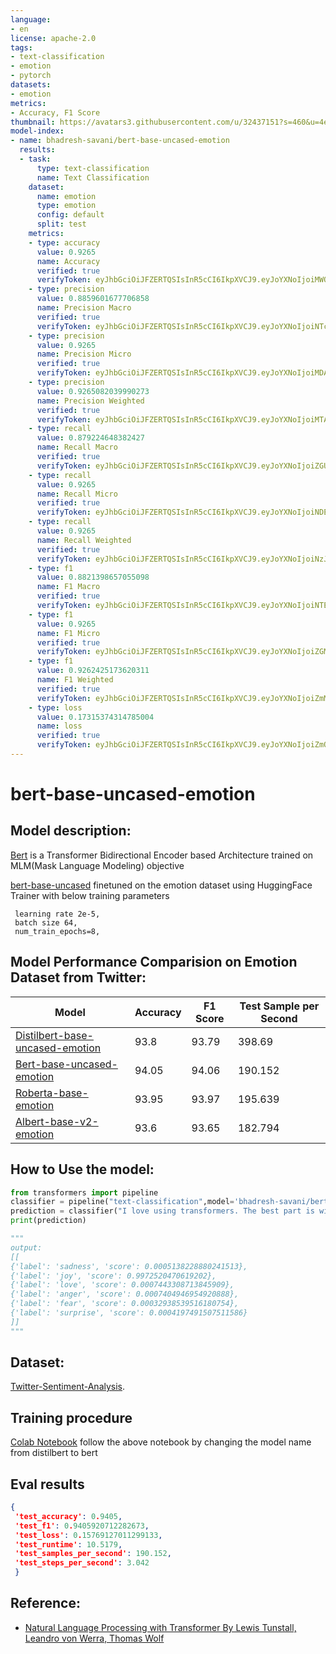 ```yaml
---
language:
- en
license: apache-2.0
tags:
- text-classification
- emotion
- pytorch
datasets:
- emotion
metrics:
- Accuracy, F1 Score
thumbnail: https://avatars3.githubusercontent.com/u/32437151?s=460&u=4ec59abc8d21d5feea3dab323d23a5860e6996a4&v=4
model-index:
- name: bhadresh-savani/bert-base-uncased-emotion
  results:
  - task:
      type: text-classification
      name: Text Classification
    dataset:
      name: emotion
      type: emotion
      config: default
      split: test
    metrics:
    - type: accuracy
      value: 0.9265
      name: Accuracy
      verified: true
      verifyToken: eyJhbGciOiJFZERTQSIsInR5cCI6IkpXVCJ9.eyJoYXNoIjoiMWQzNzA2MTFkY2RkNDMxYTFhOGUzMTdiZTgwODA3ODdmZTVhNTVjOTAwMGM5NjU1OGY0MjMzZWU0OTU2MzY1YiIsInZlcnNpb24iOjF9.f6iWK0iyU8_g32W2oMfh1ChevMsl0StI402cB6DNzJCYj9xywTnFltBY36jAJFDRK41HXdMnPMl64Bynr-Q9CA
    - type: precision
      value: 0.8859601677706858
      name: Precision Macro
      verified: true
      verifyToken: eyJhbGciOiJFZERTQSIsInR5cCI6IkpXVCJ9.eyJoYXNoIjoiNTc2ZjRmMzYzNTE0ZDQ1ZDdkYWViYWNhZDhkOTE2ZDhmMDFjZmZiZjRkZWVlMzQ3MWE4NDNlYzlmM2I4ZGM2OCIsInZlcnNpb24iOjF9.jR-gFrrBIAfiYV352RDhK3nzgqIgNCPd55OhIcCfVdVAWHQSZSJXhFyg8yChC7DwoVmUQy1Ya-d8Hflp7Wi-AQ
    - type: precision
      value: 0.9265
      name: Precision Micro
      verified: true
      verifyToken: eyJhbGciOiJFZERTQSIsInR5cCI6IkpXVCJ9.eyJoYXNoIjoiMDAyMWZjZTM5NWNjNTcyMWQzMWQyNDcyN2RlZTQyZTM4ZDQ4Y2FlNzM2OTZkMzM3YzI4YTAwNzg4MGNjZmZjZCIsInZlcnNpb24iOjF9.cmkuDmhhETKIKAL81K28oiO889sZ0hvEpZ6Ep7dW_KB9VOTFs15BzFY9vwcpdXQDugWBbB2g7r3FUgRLwIEpAg
    - type: precision
      value: 0.9265082039990273
      name: Precision Weighted
      verified: true
      verifyToken: eyJhbGciOiJFZERTQSIsInR5cCI6IkpXVCJ9.eyJoYXNoIjoiMTA2NzY2NTJmZTExZWM3OGIzYzg3ZDM3Y2I5MTU3Mjg3Y2NmZGEyMjFmNjExZWM3ZDFjNzdhOTZkNTYwYWQxYyIsInZlcnNpb24iOjF9.DJgeA6ZovHoxgCqhzilIzafet8uN3-Xbx1ZYcEEc4jXzFbRtErE__QHGaaSaUQEzPp4BAztp1ageOaBoEmXSDg
    - type: recall
      value: 0.879224648382427
      name: Recall Macro
      verified: true
      verifyToken: eyJhbGciOiJFZERTQSIsInR5cCI6IkpXVCJ9.eyJoYXNoIjoiZGU3MmQ1Yjg5OGJlYTE1NWJmNGVjY2ExMDZiZjVjYmVkOGYxYWFkOTVlMDVjOWVhZGFjOGFkYzcwMGIyMTAyZCIsInZlcnNpb24iOjF9.jwgaNEBSQENlx3vojBi1WKJOQ7pSuP4Iyw4kKPsq9IUaW-Ah8KdgPV9Nm2DY1cwEtMayvVeIVmQ3Wo8PORDRAg
    - type: recall
      value: 0.9265
      name: Recall Micro
      verified: true
      verifyToken: eyJhbGciOiJFZERTQSIsInR5cCI6IkpXVCJ9.eyJoYXNoIjoiNDE3OWQ0ZGZjNzAxY2I0NGMxNDU0OWE1OGM2N2Q3OTUwYWI0NmZjMDQ3MDc0NDA4YTc2NDViM2Y0ZTMyMjYyZCIsInZlcnNpb24iOjF9.Ihc61PSO3K63t5hUSAve4Gt1tC8R_ZruZo492dTD9CsKOF10LkvrCskJJaOATjFJgqb3FFiJ8-nDL9Pa3HF-Dg
    - type: recall
      value: 0.9265
      name: Recall Weighted
      verified: true
      verifyToken: eyJhbGciOiJFZERTQSIsInR5cCI6IkpXVCJ9.eyJoYXNoIjoiNzJkYTg5YjA0YTBlNDY3ZjFjZWIzOWVhYjI4Y2YxM2FhMmUwMDZlZTE0NTIzNjMxMjE3NzgwNGFjYTkzOWM1YyIsInZlcnNpb24iOjF9.LlBX4xTjKuTX0NPK0jYzYDXRVnUEoUKVwIHfw5xUzaFgtF4wuqaYV7F0VKoOd3JZxzxNgf7JzeLof0qTquE9Cw
    - type: f1
      value: 0.8821398657055098
      name: F1 Macro
      verified: true
      verifyToken: eyJhbGciOiJFZERTQSIsInR5cCI6IkpXVCJ9.eyJoYXNoIjoiNTE4OThiMmE0NDEzZjBkY2RmZWNjMGI3YWNmNTFjNTY5NjIwNjFkZjk1ZjIxMjI4M2ZiZGJhYzJmNzVhZTU1NSIsInZlcnNpb24iOjF9.gzYyUbO4ycvP1RXnrKKZH3E8ym0DjwwUFf4Vk9j0wrg2sWIchjmuloZz0SLryGqwHiAV8iKcSBWWy61Q480XAw
    - type: f1
      value: 0.9265
      name: F1 Micro
      verified: true
      verifyToken: eyJhbGciOiJFZERTQSIsInR5cCI6IkpXVCJ9.eyJoYXNoIjoiZGM2Y2E0NjMyNmJhMTE4NjYyMjI2MTJlZjUzNmRmY2U3Yjk3ZGUyYzU2OWYzMWM2ZjY4ZTg0OTliOTY3YmI2MSIsInZlcnNpb24iOjF9.hEz_yExs6LV0RBpFBoUbnAQZHitxN57HodCJpDx0yyW6dQwWaza0JxdO-kBf8JVBK8JyISkNgOYskBY5LD4ZDQ
    - type: f1
      value: 0.9262425173620311
      name: F1 Weighted
      verified: true
      verifyToken: eyJhbGciOiJFZERTQSIsInR5cCI6IkpXVCJ9.eyJoYXNoIjoiZmMyY2NhNTRhOGMwM2M5OTQxNDQ0NjRkZDdiMDExMWFkMmI4MmYwZGQ1OGRiYmRjMmE2YTc0MGZmMWMwN2Q4MSIsInZlcnNpb24iOjF9.ljbb2L4R08NCGjcfuX1878HRilJ_p9qcDJpWhsu-5EqWCco80e9krb7VvIJV0zBfmi7Z3C2qGGRsfsAIhtQ5Dw
    - type: loss
      value: 0.17315374314785004
      name: loss
      verified: true
      verifyToken: eyJhbGciOiJFZERTQSIsInR5cCI6IkpXVCJ9.eyJoYXNoIjoiZmQwN2I2Nzg4OWU1ODE5NTBhMTZiMjljMjJhN2JiYmY0MTkzMTA1NmVhMGU0Y2Y0NjgyOTU3ZjgyYTc3ODE5NCIsInZlcnNpb24iOjF9.EEp3Gxm58ab-9335UGQEk-3dFQcMRgJgViI7fpz7mfY2r5Pg-AOel5w4SMzmBM-hiUFwStgxe5he_kG2yPGFCw
---
```

# bert-base-uncased-emotion

## Model description:

[Bert](https://arxiv.org/abs/1810.04805) is a Transformer Bidirectional Encoder based Architecture trained on MLM(Mask Language Modeling) objective

[bert-base-uncased](https://huggingface.co/bert-base-uncased) finetuned on the emotion dataset using HuggingFace Trainer with below training parameters
```
 learning rate 2e-5, 
 batch size 64,
 num_train_epochs=8,
```

## Model Performance Comparision on Emotion Dataset from Twitter:

| Model | Accuracy | F1 Score |  Test Sample per Second |
| --- | --- | --- | --- |
| [Distilbert-base-uncased-emotion](https://huggingface.co/bhadresh-savani/distilbert-base-uncased-emotion) | 93.8 | 93.79 | 398.69 |
| [Bert-base-uncased-emotion](https://huggingface.co/bhadresh-savani/bert-base-uncased-emotion) | 94.05 | 94.06 | 190.152 |
| [Roberta-base-emotion](https://huggingface.co/bhadresh-savani/roberta-base-emotion) | 93.95 | 93.97| 195.639 |
| [Albert-base-v2-emotion](https://huggingface.co/bhadresh-savani/albert-base-v2-emotion) | 93.6 | 93.65 | 182.794 |

## How to Use the model:
```python
from transformers import pipeline
classifier = pipeline("text-classification",model='bhadresh-savani/bert-base-uncased-emotion', return_all_scores=True)
prediction = classifier("I love using transformers. The best part is wide range of support and its easy to use", )
print(prediction)

"""
output:
[[
{'label': 'sadness', 'score': 0.0005138228880241513}, 
{'label': 'joy', 'score': 0.9972520470619202}, 
{'label': 'love', 'score': 0.0007443308713845909}, 
{'label': 'anger', 'score': 0.0007404946954920888}, 
{'label': 'fear', 'score': 0.00032938539516180754}, 
{'label': 'surprise', 'score': 0.0004197491507511586}
]]
"""
```

## Dataset:
[Twitter-Sentiment-Analysis](https://huggingface.co/nlp/viewer/?dataset=emotion).

## Training procedure
[Colab Notebook](https://github.com/bhadreshpsavani/ExploringSentimentalAnalysis/blob/main/SentimentalAnalysisWithDistilbert.ipynb)
follow the above notebook by changing the model name from distilbert to bert

## Eval results
```json
{
 'test_accuracy': 0.9405,
 'test_f1': 0.9405920712282673,
 'test_loss': 0.15769127011299133,
 'test_runtime': 10.5179,
 'test_samples_per_second': 190.152,
 'test_steps_per_second': 3.042
 }
```

## Reference:
* [Natural Language Processing with Transformer By Lewis Tunstall, Leandro von Werra, Thomas Wolf](https://learning.oreilly.com/library/view/natural-language-processing/9781098103231/)